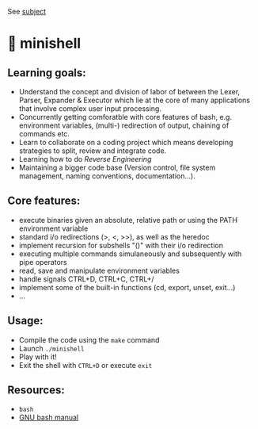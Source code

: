 See [subject](https://github.com/cariestevez/minishell/blob/main/minishell.en.subject.pdf)

# 🐚 minishell

## Learning goals:
- Understand the concept and division of labor of between the Lexer, Parser, Expander & Executor which lie at the core of many applications that involve complex user input processing.
- Concurrently getting comforatble with core features of bash, e.g. environment variables, (multi-) redirection of output, chaining of commands etc.
- Learn to collaborate on a coding project which means developing strategies to split, review and integrate code.
- Learning how to do *Reverse Engineering*
- Maintaining a bigger code base (Version control, file system management, naming conventions, documentation...).

## Core features:
- execute binaries given an absolute, relative path or using the PATH environment variable
- standard i/o redirections (>, <, >>), as well as the heredoc
- implement recursion for subshells "()" with their i/o redirection
- executing multiple commands simulaneously and subsequently with pipe operators
- read, save and manipulate environment variables
- handle signals CTRL+D, CTRL+C, CTRL+/
- implement some of the built-in functions (cd, export, unset, exit...)
- ...

## Usage:
* Compile the code using the `make` command
* Launch `./minishell`
* Play with it!
* Exit the shell with `CTRL+D` or execute `exit`

## Resources:
- ```bash```
- [GNU bash manual](https://www.gnu.org/software/bash/manual/bash.html)

